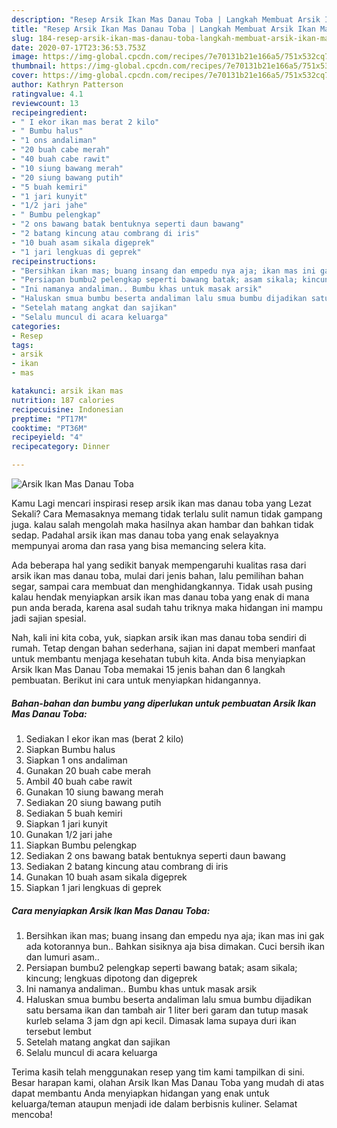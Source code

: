 ```yaml
---
description: "Resep Arsik Ikan Mas Danau Toba | Langkah Membuat Arsik Ikan Mas Danau Toba Yang Sedap"
title: "Resep Arsik Ikan Mas Danau Toba | Langkah Membuat Arsik Ikan Mas Danau Toba Yang Sedap"
slug: 184-resep-arsik-ikan-mas-danau-toba-langkah-membuat-arsik-ikan-mas-danau-toba-yang-sedap
date: 2020-07-17T23:36:53.753Z
image: https://img-global.cpcdn.com/recipes/7e70131b21e166a5/751x532cq70/arsik-ikan-mas-danau-toba-foto-resep-utama.jpg
thumbnail: https://img-global.cpcdn.com/recipes/7e70131b21e166a5/751x532cq70/arsik-ikan-mas-danau-toba-foto-resep-utama.jpg
cover: https://img-global.cpcdn.com/recipes/7e70131b21e166a5/751x532cq70/arsik-ikan-mas-danau-toba-foto-resep-utama.jpg
author: Kathryn Patterson
ratingvalue: 4.1
reviewcount: 13
recipeingredient:
- " I ekor ikan mas berat 2 kilo"
- " Bumbu halus"
- "1 ons andaliman"
- "20 buah cabe merah"
- "40 buah cabe rawit"
- "10 siung bawang merah"
- "20 siung bawang putih"
- "5 buah kemiri"
- "1 jari kunyit"
- "1/2 jari jahe"
- " Bumbu pelengkap"
- "2 ons bawang batak bentuknya seperti daun bawang"
- "2 batang kincung atau combrang di iris"
- "10 buah asam sikala digeprek"
- "1 jari lengkuas di geprek"
recipeinstructions:
- "Bersihkan ikan mas; buang insang dan empedu nya aja; ikan mas ini gak ada kotorannya bun.. Bahkan sisiknya aja bisa dimakan. Cuci bersih ikan dan lumuri asam.."
- "Persiapan bumbu2 pelengkap seperti bawang batak; asam sikala; kincung; lengkuas dipotong dan digeprek"
- "Ini namanya andaliman.. Bumbu khas untuk masak arsik"
- "Haluskan smua bumbu beserta andaliman lalu smua bumbu dijadikan satu bersama ikan dan tambah air 1 liter beri garam dan tutup masak kurleb selama 3 jam dgn api kecil. Dimasak lama supaya duri ikan tersebut lembut"
- "Setelah matang angkat dan sajikan"
- "Selalu muncul di acara keluarga"
categories:
- Resep
tags:
- arsik
- ikan
- mas

katakunci: arsik ikan mas 
nutrition: 187 calories
recipecuisine: Indonesian
preptime: "PT17M"
cooktime: "PT36M"
recipeyield: "4"
recipecategory: Dinner

---
```



![Arsik Ikan Mas Danau Toba](https://img-global.cpcdn.com/recipes/7e70131b21e166a5/751x532cq70/arsik-ikan-mas-danau-toba-foto-resep-utama.jpg)

Kamu Lagi mencari inspirasi resep arsik ikan mas danau toba yang Lezat Sekali? Cara Memasaknya memang tidak terlalu sulit namun tidak gampang juga. kalau salah mengolah maka hasilnya akan hambar dan bahkan tidak sedap. Padahal arsik ikan mas danau toba yang enak selayaknya mempunyai aroma dan rasa yang bisa memancing selera kita.

Ada beberapa hal yang sedikit banyak mempengaruhi kualitas rasa dari arsik ikan mas danau toba, mulai dari jenis bahan, lalu pemilihan bahan segar, sampai cara membuat dan menghidangkannya. Tidak usah pusing kalau hendak menyiapkan arsik ikan mas danau toba yang enak di mana pun anda berada, karena asal sudah tahu triknya maka hidangan ini mampu jadi sajian spesial.




Nah, kali ini kita coba, yuk, siapkan arsik ikan mas danau toba sendiri di rumah. Tetap dengan bahan sederhana, sajian ini dapat memberi manfaat untuk membantu menjaga kesehatan tubuh kita. Anda bisa menyiapkan Arsik Ikan Mas Danau Toba memakai 15 jenis bahan dan 6 langkah pembuatan. Berikut ini cara untuk menyiapkan hidangannya.

<!--inarticleads1-->

##### Bahan-bahan dan bumbu yang diperlukan untuk pembuatan Arsik Ikan Mas Danau Toba:

1. Sediakan  I ekor ikan mas (berat 2 kilo)
1. Siapkan  Bumbu halus
1. Siapkan 1 ons andaliman
1. Gunakan 20 buah cabe merah
1. Ambil 40 buah cabe rawit
1. Gunakan 10 siung bawang merah
1. Sediakan 20 siung bawang putih
1. Sediakan 5 buah kemiri
1. Siapkan 1 jari kunyit
1. Gunakan 1/2 jari jahe
1. Siapkan  Bumbu pelengkap
1. Sediakan 2 ons bawang batak bentuknya seperti daun bawang
1. Sediakan 2 batang kincung atau combrang di iris
1. Gunakan 10 buah asam sikala digeprek
1. Siapkan 1 jari lengkuas di geprek




<!--inarticleads2-->

##### Cara menyiapkan Arsik Ikan Mas Danau Toba:

1. Bersihkan ikan mas; buang insang dan empedu nya aja; ikan mas ini gak ada kotorannya bun.. Bahkan sisiknya aja bisa dimakan. Cuci bersih ikan dan lumuri asam..
1. Persiapan bumbu2 pelengkap seperti bawang batak; asam sikala; kincung; lengkuas dipotong dan digeprek
1. Ini namanya andaliman.. Bumbu khas untuk masak arsik
1. Haluskan smua bumbu beserta andaliman lalu smua bumbu dijadikan satu bersama ikan dan tambah air 1 liter beri garam dan tutup masak kurleb selama 3 jam dgn api kecil. Dimasak lama supaya duri ikan tersebut lembut
1. Setelah matang angkat dan sajikan
1. Selalu muncul di acara keluarga




Terima kasih telah menggunakan resep yang tim kami tampilkan di sini. Besar harapan kami, olahan Arsik Ikan Mas Danau Toba yang mudah di atas dapat membantu Anda menyiapkan hidangan yang enak untuk keluarga/teman ataupun menjadi ide dalam berbisnis kuliner. Selamat mencoba!
